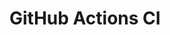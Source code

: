 # GitHub Actions CI




















































































































































































































































































































































































































































































































































































































































































































































































































































































































































































































































































































































































































































































































































































































































































































































































































































































































































































































































































































































































































































































































































































































































































































































































































































































































































































































































































































































































































